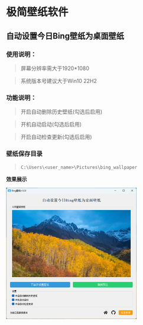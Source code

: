 # 极简壁纸软件

## 自动设置今日Bing壁纸为桌面壁纸

### 使用说明：

>屏幕分辨率需大于1920*1080

>系统版本号建议大于Win10 22H2

### 功能说明：

>开启自动删除历史壁纸(勾选后启用)

>开机自动启动(勾选后启用)

>开启自动检查更新(勾选后启用)

### 壁纸保存目录

>``C:\Users\<user_name>\Pictures\bing_wallpaper``

**效果展示**

<img src="https://github.com/QsSama-W/wallpaper-win/blob/main/v1.0.0.png" style="zoom:50%;" />
